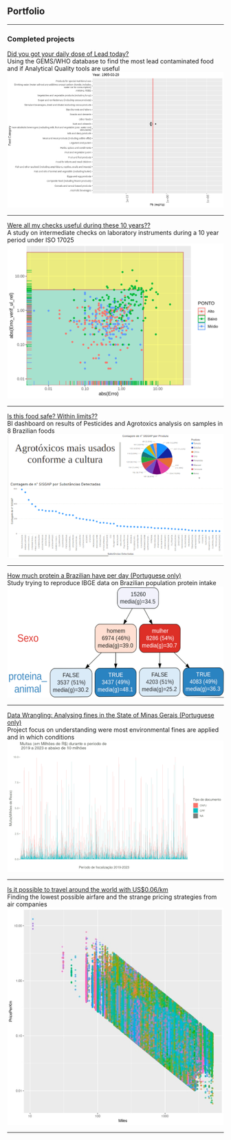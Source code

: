 ## Portfolio

---

### Completed projects

[Did you got your daily dose of Lead today?](https://htmlpreview.github.io/?https://raw.githubusercontent.com/fabianofrombrazil/GEMS/main/GEMS_notebook.html)<br>
Using the GEMS/WHO database to find the most lead contaminated food and if Analytical Quality tools are useful
<img src="images/boxplot.gif"/>

---
[Were all my checks useful during these 10 years??](https://htmlpreview.github.io/?https://raw.githubusercontent.com/fabianofrombrazil/Calibration/main/calib2.html)<br>
A study on intermediate checks on laboratory instruments during a 10 year period under ISO 17025 
<img src="images/calib.png?raw=true"/>

---
[Is this food safe? Within limits?? ](https://htmlpreview.github.io/?https://app.powerbi.com/links/VYubI8GFxt?ctid=7c1b4644-0203-4648-9b13-aacaa1477d13&pbi_source=linkShare&bookmarkGuid=8909e82e-41cc-4d2f-9fd4-18fa43e61747)<br>
BI dashboard on results of Pesticides and Agrotoxics analysis on samples in 8 Brazilian foods
<img src="images/BI.gif?raw=true"/>

---
[How much protein a Brazilian have per day (Portuguese only) ](https://htmlpreview.github.io/?https://rpubs.com/fabiano_silva/POF)<br>
Study trying to reproduce IBGE data on Brazilian population protein intake
<img src="images/proteina.gif?raw=true"/>

---
[Data Wrangling: Analysing fines in the State of Minas Gerais (Portuguese only) ](https://htmlpreview.github.io/?https://rpubs.com/fabiano_silva/Multas)<br>
Project focus on understanding were most environmental fines are applied and in which conditions 
<img src="images/Multas.gif?raw=true"/>

---
[Is it possible to travel around the world with US$0.06/km](/pdf/Flights.pdf)<br>
Finding the lowest possible airfare and the strange pricing strategies from air companies
<img src="images/travel.jpeg?raw=true"/>

---




